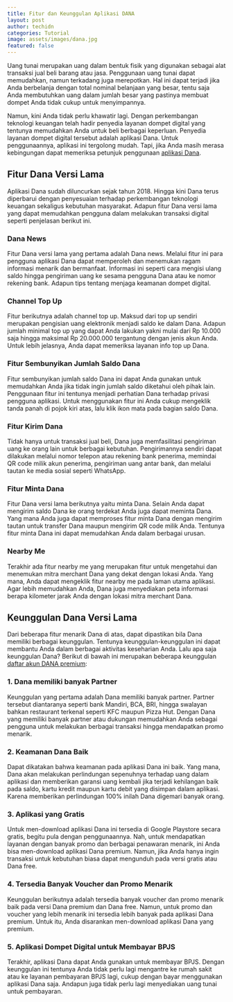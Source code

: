 ```yaml
---
title: Fitur dan Keunggulan Aplikasi DANA
layout: post
author: techidn
categories: Tutorial
image: assets/images/dana.jpg
featured: false
---
```


Uang tunai merupakan uang dalam bentuk fisik yang digunakan sebagai alat transaksi jual beli barang atau jasa. Penggunaan uang tunai dapat memudahkan, namun terkadang juga merepotkan. Hal ini dapat terjadi jika Anda berbelanja dengan total nominal belanjaan yang besar, tentu saja Anda membutuhkan uang dalam jumlah besar yang pastinya membuat dompet Anda tidak cukup untuk menyimpannya. 

Namun, kini Anda tidak perlu khawatir lagi. Dengan perkembangan teknologi keuangan telah hadir penyedia layanan dompet digital yang tentunya memudahkan Anda untuk beli berbagai keperluan. Penyedia layanan dompet digital tersebut adalah aplikasi Dana. Untuk penggunaannya, aplikasi ini tergolong mudah. Tapi, jika Anda masih merasa kebingungan dapat memeriksa petunjuk penggunaan [aplikasi Dana](https://www.dana.id/). 

## Fitur Dana Versi Lama

Aplikasi Dana sudah diluncurkan sejak tahun 2018. Hingga kini Dana terus diperbarui dengan penyesuaian terhadap perkembangan teknologi keuangan sekaligus kebutuhan masyarakat. Adapun fitur Dana versi lama yang dapat memudahkan pengguna dalam melakukan transaksi digital seperti penjelasan berikut ini.

### Dana News

Fitur Dana versi lama yang pertama adalah Dana news. Melalui fitur ini para pengguna aplikasi Dana dapat memperoleh dan menemukan ragam informasi menarik dan bermanfaat. Informasi ini seperti cara mengisi ulang saldo hingga pengiriman uang ke sesama pengguna Dana atau ke nomor rekening bank. Adapun tips tentang menjaga keamanan dompet digital. 

### Channel Top Up

Fitur berikutnya adalah channel top up. Maksud dari top up sendiri merupakan pengisian uang elektronik menjadi saldo ke dalam Dana. Adapun jumlah minimal top up yang dapat Anda lakukan yakni mulai dari Rp 10.000 saja hingga maksimal Rp 20.000.000 tergantung dengan jenis akun Anda. Untuk lebih jelasnya, Anda dapat memeriksa layanan info top up Dana. 

### Fitur Sembunyikan Jumlah Saldo Dana

Fitur sembunyikan jumlah saldo Dana ini dapat Anda gunakan untuk memudahkan Anda jika tidak ingin jumlah saldo diketahui oleh pihak lain. Penggunaan fitur ini tentunya menjadi perhatian Dana terhadap privasi pengguna aplikasi. Untuk menggunakan fitur ini Anda cukup mengeklik tanda panah di pojok kiri atas, lalu klik ikon mata pada bagian saldo Dana. 

### Fitur Kirim Dana

Tidak hanya untuk transaksi jual beli, Dana juga memfasilitasi pengiriman uang ke orang lain untuk berbagai kebutuhan. Pengirimannya sendiri dapat dilakukan melalui nomor telepon atau rekening bank penerima, memindai QR code milik akun penerima, pengiriman uang antar bank, dan melalui tautan ke media sosial seperti WhatsApp. 

### Fitur Minta Dana

Fitur Dana versi lama berikutnya yaitu minta Dana. Selain Anda dapat mengirim saldo Dana ke orang terdekat Anda juga dapat meminta Dana. Yang mana Anda juga dapat memproses fitur minta Dana dengan mengirim tautan untuk transfer Dana maupun mengirim QR code milik Anda. Tentunya fitur minta Dana ini dapat memudahkan Anda dalam berbagai urusan.

### Nearby Me 

Terakhir ada fitur nearby me yang merupakan fitur untuk mengetahui dan menemukan mitra merchant Dana yang dekat dengan lokasi Anda. Yang mana, Anda dapat mengeklik fitur nearby me pada laman utama aplikasi. Agar lebih memudahkan Anda, Dana juga menyediakan peta informasi berapa kilometer jarak Anda dengan lokasi mitra merchant Dana.  

## Keunggulan Dana Versi Lama

Dari beberapa fitur menarik Dana di atas, dapat dipastikan bila Dana memiliki berbagai keunggulan. Tentunya keunggulan-keunggulan ini dapat membantu Anda dalam berbagai aktivitas keseharian Anda. Lalu apa saja keunggulan Dana? Berikut di bawah ini merupakan beberapa keunggulan [daftar akun DANA premium](https://whitepaper.co.id/cara-daftar-akun-dana-tanpa-ktp/):

### 1.	Dana memiliki banyak Partner

Keunggulan yang pertama adalah Dana memiliki banyak partner. Partner tersebut diantaranya seperti bank Mandiri, BCA, BRI, hingga swalayan bahkan restaurant terkenal seperti KFC maupun Pizza Hut. Dengan Dana yang memiliki banyak partner atau dukungan memudahkan Anda sebagai pengguna untuk melakukan berbagai transaksi hingga mendapatkan promo menarik. 

### 2.	Keamanan Dana Baik

Dapat dikatakan bahwa keamanan pada aplikasi Dana ini baik. Yang mana, Dana akan melakukan perlindungan sepenuhnya terhadap uang dalam aplikasi dan memberikan garansi uang kembali jika terjadi kehilangan baik pada saldo, kartu kredit maupun kartu debit yang disimpan dalam aplikasi. Karena memberikan perlindungan 100% inilah Dana digemari banyak orang. 

### 3.	Aplikasi yang Gratis

Untuk men-download aplikasi Dana ini tersedia di Google Playstore secara gratis, begitu pula dengan penggunaannya. Nah, untuk mendapatkan layanan dengan banyak promo dan berbagai penawaran menarik, ini Anda bisa men-download aplikasi Dana premium. Namun, jika Anda hanya ingin transaksi untuk kebutuhan biasa dapat mengunduh pada versi gratis atau Dana free. 

### 4.	Tersedia Banyak Voucher dan Promo Menarik

Keunggulan berikutnya adalah tersedia banyak voucher dan promo menarik baik pada versi Dana premium dan Dana free. Namun, untuk promo dan voucher yang lebih menarik ini tersedia lebih banyak pada aplikasi Dana premium. Untuk itu, Anda disarankan men-download aplikasi Dana yang premium. 

### 5.	Aplikasi Dompet Digital untuk Membayar BPJS

Terakhir, aplikasi Dana dapat Anda gunakan untuk membayar BPJS. Dengan keunggulan ini tentunya Anda tidak perlu lagi mengantre ke rumah sakit atau ke layanan pembayaran BPJS lagi, cukup dengan bayar menggunakan aplikasi Dana saja. Andapun juga tidak perlu lagi menyediakan uang tunai untuk pembayaran. 

